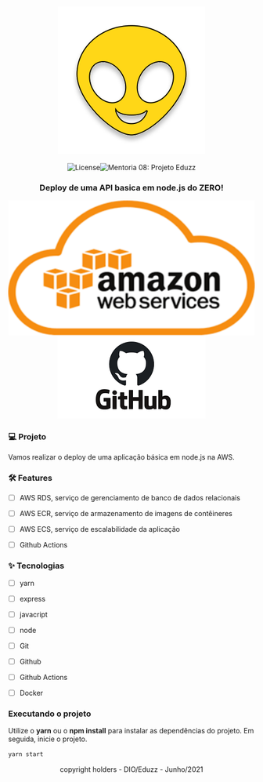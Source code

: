 <h1 align="center">
    <img src=".github\alien.svg" style="zoom:100%;" align="center"/>
</h1>
<p align="center">
    <img alt="License" src="https://img.shields.io/static/v1?label=NodeJS&message=API&color=F7FE2E&labelColor=0A1033"><img src="https://img.shields.io/static/v1?label=Version&message=1.0&color=F7FE2E&labelColor=0A1033" alt="Mentoria 08: Projeto Eduzz" /></p>



<h3 align="center">
     Deploy de uma API basica em node.js do ZERO! 
</h3>
<p align="center">
<img src=".github\cover.svg" style="zoom:100%"/> <img src=".github\github.PNG" style="zoom:100%"/>
</p>



### 💻 Projeto

Vamos realizar o deploy de uma aplicação básica em node.js na AWS.



### 🛠 Features

- [ ] AWS RDS, serviço de gerenciamento de banco de dados relacionais

- [ ] AWS ECR, serviço de armazenamento de imagens de contêineres

- [ ] AWS ECS, serviço de escalabilidade da aplicação

- [ ] Github Actions

  

### ✨ Tecnologias

- [ ] yarn
- [ ] express
- [ ] javacript
- [ ] node
- [ ] Git
- [ ] Github
- [ ] Github Actions
- [ ] Docker



### Executando o projeto

Utilize o **yarn** ou o **npm install** para instalar as dependências do projeto.
Em seguida, inicie o projeto.

```sh
yarn start
```



<footer align="center">
  <p>copyright holders - DIO/Eduzz - Junho/2021</p>
</footer>


